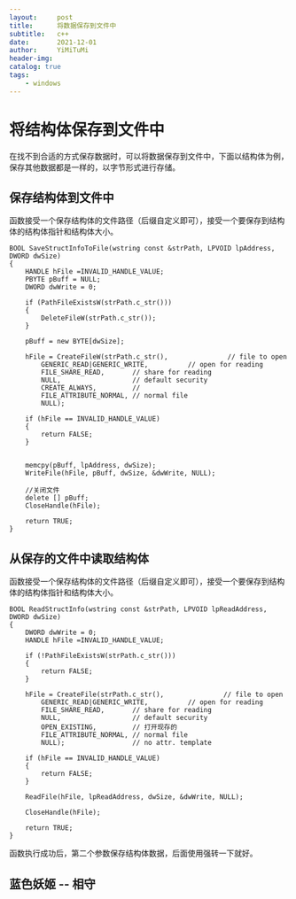 ```yaml
---
layout:     post
title:      将数据保存到文件中
subtitle:   c++
date:       2021-12-01
author:     YiMiTuMi
header-img: 
catalog: true
tags:
    - windows
---
```


# 将结构体保存到文件中

在找不到合适的方式保存数据时，可以将数据保存到文件中，下面以结构体为例，保存其他数据都是一样的，以字节形式进行存储。

## 保存结构体到文件中

函数接受一个保存结构体的文件路径（后缀自定义即可），接受一个要保存到结构体的结构体指针和结构体大小。

	BOOL SaveStructInfoToFile(wstring const &strPath, LPVOID lpAddress, DWORD dwSize)
	{
		HANDLE hFile =INVALID_HANDLE_VALUE;
		PBYTE pBuff = NULL;
		DWORD dwWrite = 0;
		
		if (PathFileExistsW(strPath.c_str()))
		{
			DeleteFileW(strPath.c_str());
		}
	
		pBuff = new BYTE[dwSize];
	
		hFile = CreateFileW(strPath.c_str(),               // file to open
			GENERIC_READ|GENERIC_WRITE,          // open for reading
			FILE_SHARE_READ,       // share for reading
			NULL,                  // default security
			CREATE_ALWAYS,         // 
			FILE_ATTRIBUTE_NORMAL, // normal file
			NULL);                 
	
		if (hFile == INVALID_HANDLE_VALUE) 
		{ 
			return FALSE; 
		}
		
	
		memcpy(pBuff, lpAddress, dwSize);
		WriteFile(hFile, pBuff, dwSize, &dwWrite, NULL);
	
		//关闭文件
		delete [] pBuff; 
		CloseHandle(hFile);
	
		return TRUE;
	}


## 从保存的文件中读取结构体

函数接受一个保存结构体的文件路径（后缀自定义即可），接受一个要保存到结构体的结构体指针和结构体大小。

	BOOL ReadStructInfo(wstring const &strPath, LPVOID lpReadAddress, DWORD dwSize)
	{
		DWORD dwWrite = 0;
		HANDLE hFile =INVALID_HANDLE_VALUE;
		
		if (!PathFileExistsW(strPath.c_str()))
		{
			return FALSE;
		}
	
		hFile = CreateFile(strPath.c_str(),               // file to open
			GENERIC_READ|GENERIC_WRITE,          // open for reading
			FILE_SHARE_READ,       // share for reading
			NULL,                  // default security
			OPEN_EXISTING,         // 打开现存的
			FILE_ATTRIBUTE_NORMAL, // normal file
			NULL);                 // no attr. template
	
		if (hFile == INVALID_HANDLE_VALUE) 
		{ 
			return FALSE;
		}
	
		ReadFile(hFile, lpReadAddress, dwSize, &dwWrite, NULL);
	
		CloseHandle(hFile);
	
		return TRUE;
	}

函数执行成功后，第二个参数保存结构体数据，后面使用强转一下就好。

## 蓝色妖姬 -- 相守